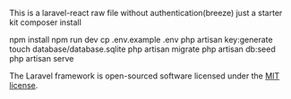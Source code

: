 This is a laravel-react raw file without authentication(breeze) just a starter kit
composer install 

npm install
npm run dev
cp .env.example .env
php artisan key:generate
touch database/database.sqlite
php artisan migrate
php artisan db:seed
php artisan serve

The Laravel framework is open-sourced software licensed under the [MIT license](https://opensource.org/licenses/MIT).
